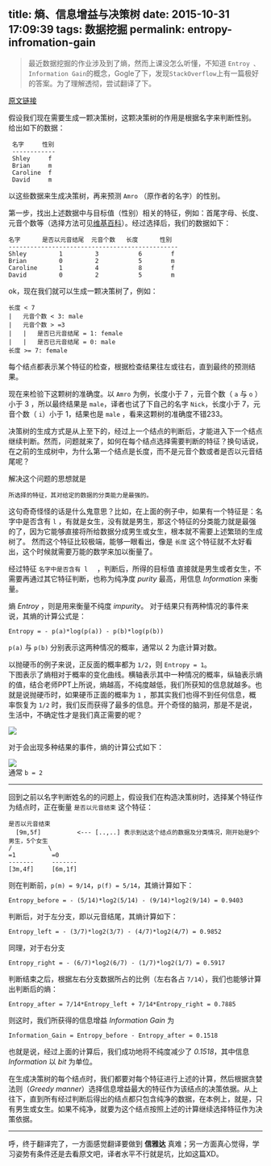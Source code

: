 title: 熵、信息增益与决策树
date: 2015-10-31 17:09:39
tags: 数据挖掘
permalink: entropy-infromation-gain
---
> 最近数据挖掘的作业涉及到了熵，然而上课没怎么听懂，不知道 `Entroy 、Information Gain`的概念，Gogle了下，发现`StackOverflow`上有一篇极好的答案。为了理解透彻，尝试翻译了下。

<!-- more -->

[原文链接](http://stackoverflow.com/questions/1859554/what-is-entropy-and-information-gain)

假设我们现在需要生成一颗决策树，这颗决策树的作用是根据名字来判断性别。  
给出如下的数据：

	 名字     性别
	 ------------  
	 Shley     f   
	 Brian     m   
	 Caroline  f 
	 David	   m

以这些数据来生成决策树，再来预测 `Amro` （原作者的名字）的性别。

第一步，找出上述数据中与目标值（性别）相关的特征，例如：首尾字母、长度、元音个数等（选择方法可见[维基百科](https://en.wikipedia.org/wiki/Feature_selection)）。经过选择后，我们的数据如下：  

 	名字   	是否以元音结尾  元音个数	长度		性别
	-----------------------------------------------
	Shley         1         3           6        f
	Brian         0         2           5        m
	Caroline      1         4           8        f
	David         0         2           5        m  
ok，现在我们就可以生成一颗决策树了，例如：  

	长度 < 7
	|   元音个数 < 3: male
	|   元音个数 > =3
	|   |   是否已元音结尾 = 1: female
	|   |   是否已元音结尾 = 0: male
	长度 >= 7: female

每个结点都表示某个特征的检查，根据检查结果往左或往右，直到最终的预测结果。

现在来检验下这颗树的准确度。以 `Amro` 为例，长度小于 7 ，元音个数（ `a` 与 `o` ）小于 3 ，所以最终结果是 `male`，译者也试了下自己的名字 `Nick`，长度小于 7，元音个数（ `i`）小于 1，结果也是 `male` ，看来这颗树的准确度不错233。

决策树的生成方式是从上至下的，经过上一个结点的判断后，才能进入下一个结点继续判断。然而，问题就来了，如何在每个结点选择需要判断的特征？换句话说，在之前的生成树中，为什么第一个结点是长度，而不是元音个数或者是否以元音结尾呢？

解决这个问题的思想就是
	
	所选择的特征，其对给定的数据的分类能力是最强的。

这句奇奇怪怪的话是什么鬼意思？比如，在上面的例子中，如果有一个特征是：名字中是否含有 `l` ，有就是女生，没有就是男生，那这个特征的分类能力就是最强的了，因为它能够直接将所给数据分成男生或女生，根本就不需要上述繁琐的生成树了。 然而这个特征比较极端，能够一眼看出，像是 `长度` 这个特征就不太好看出，这个时候就需要万能的数学来加以衡量了。

经过特征 `名字中是否含有 l  ` ，判断后，所得的目标值 直接就是男生或者女生，不需要再通过其它特征判断，也称为纯净度 *purity* 最高，用信息 *Information* 来衡量。

熵 *Entroy* ，则是用来衡量不纯度 *impurity*。
对于结果只有两种情况的事件来说，其熵的计算公式是：
	
	Entropy = - p(a)*log(p(a)) - p(b)*log(p(b))
`p(a)` 与 `p(b)` 分别表示这两种情况的概率，通常以 2 为底计算对数。

以抛硬币的例子来说，正反面的概率都为 `1/2`，则 `Entropy = 1`。  
下图表示了熵相对于概率的变化曲线。横轴表示其中一种情况的概率，纵轴表示熵的值，结合老师PPT上所说，熵越高，不纯度越低，我们所获知的信息就越多。也就是说抛硬币时，如果硬币正面的概率为 `1` ，那其实我们也得不到任何信息，概率恢复为 `1/2` 时，我们反而获得了最多的信息。开个奇怪的脑洞，那是不是说，生活中，不确定性才是我们真正需要的呢？

![](http://7vzny7.com1.z0.glb.clouddn.com/binary_entropy.png)

对于会出现多种结果的事件，熵的计算公式如下：  

![](http://7vzny7.com1.z0.glb.clouddn.com/entropy.png)  
通常 `b = 2`

---
回到之前以名字判断姓名的的问题上，假设我们在构造决策树时，选择某个特征作为结点时，正在衡量 `是否以元音结束` 这个特征：

    是否以元音结束
      [9m,5f]          <--- [..,..] 表示到达这个结点的数据及分类情况，刚开始是9个男生，5个女生
    /          \            
   	=1          =0
 	-------     -------
 	[3m,4f]     [6m,1f]

则在判断前，`p(m) = 9/14`，`p(f) = 5/14`，其熵计算如下：  
	
	Entropy_before = - (5/14)*log2(5/14) - (9/14)*log2(9/14) = 0.9403  

判断后，对于左分支，即以元音结尾，其熵计算如下：

	Entropy_left = - (3/7)*log2(3/7) - (4/7)*log2(4/7) = 0.9852

同理，对于右分支

	Entropy_right = - (6/7)*log2(6/7) - (1/7)*log2(1/7) = 0.5917

判断结束之后，根据左右分支数据所占的比例（左右各占 `7/14`），我们也能够计算出判断后的熵：

	Entropy_after = 7/14*Entropy_left + 7/14*Entropy_right = 0.7885

则这时，我们所获得的信息增益 *Information Gain* 为

	Information_Gain = Entropy_before - Entropy_after = 0.1518

也就是说，经过上面的计算后，我们成功地将不纯度减少了 *0.1518*，其中信息 *Information* 以 *bit* 为单位。

在生成决策树的每个结点时，我们都要对每个特征进行上述的计算，然后根据贪婪法则（*Greedy manner*）选择信息增益最大的特征作为该结点的决策依据。从上往下，直到所有经过判断后得出的结点都只包含纯净的数据，在本例上，就是，只有男生或女生。如果不纯净，就要为这个结点按照上述的计算继续选择特征作为决策依据。

---
呼，终于翻译完了，一方面感觉翻译要做到 **信雅达** 真难；另一方面真心觉得，学习姿势有条件还是去看原文吧，译者水平不行就是坑，比如这篇XD。 